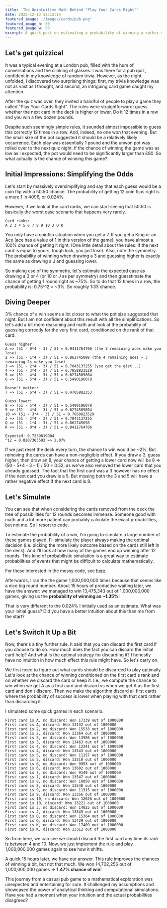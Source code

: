 ```yaml
---
title: 'The Unintuitive Math Behind "Play Your Cards Right"'
date: 2023-12-13 12:13:14
featured_image: '/images/cards/pub.png'
featured_image_h: 50
featured_image_w: 50
excerpt: A quick post on estimating a probability of winning a rather simple card game.
---
```



## Let's get quizzical
It was a typical evening at a London pub, filled with the hum of conversations and the clinking of glasses. I was there for a pub quiz, confident in my knowledge of random trivia. However, as the night unfolded, I discovered two surprising things: first, my trivia knowledge was not as vast as I thought, and second, an intriguing card game caught my attention.

After the quiz was over, they invited a handful of people to play a game they called "Play Your Cards Right". The rules were straightforward; guess whether the next card in the deck is higher or lower. Do it 12 times in a row and you win a few dozen pounds.

Despite such seemingly simple rules, it sounded almost impossible to guess this correctly 12 times in a row. And, indeed, no one won that evening. But the small size of the pot suggested it should be a relatively likely occurrence. Each play was essentially 1 pound and the unwon pot was rolled over to the next quiz night. If the chance of winning the game was as low as I expected, the pot would need to be significantly larger than £80. So what actually is the chance of winning this game?

## Initial Impressions: Simplifying the Odds
Let's start by massively oversimplifying and say that each guess would be a coin flip with a 50:50 chance. The probability of getting 12 coin flips right is a mere 1 in 4096, or 0.024%.

However, if we look at the card ranks, we can start seeing that 50:50 is basically the worst case scenario that happens very rarely.

    Card ranks:
    A 2 3 4 5 6 7 8 9 10 J Q K

You only have a coinflip situation when you get a 7. If you get a King or an Ace (ace has a value of 1 in this version of the game), you have almost a 100% chance of getting it right. (One little detail about the rules: If the next card is equal to yours, tough luck, you just lose). Also, note the symmetry. The probability of winning when drawing a 3 and guessing higher is exactly the same as drawing a J and guessing lower.

So making use of the symmetry, let's estimate the expected case as drawing a 3 or 4 (or 10 or J as per symmetry) and then guesstimate the chance of getting 1 round right as ~75%. So to do that 12 times in a row, the probability is: 0.75^12 = ~3%. So roughly 1:33 chance.

## Diving Deeper
3% chance of a win seems a lot closer to what the pot size suggested that night. But I am not confident about this result with all the simplifications. So let's add a bit more reasoning and math and look at the probability of guessing correctly for the very first card, conditioned on the rank of that card.

    Guess higher:
    A => (51 - 0*4 - 3) / 51 = 0.9411764706 (the 3 remaining aces make you lose)
    2 => (51 - 1*4 - 3) / 51 = 0.862745098 (the 4 remaining aces + 3 remaining 2s make you lose)
    3 => (51 - 2*4 - 3) / 51 = 0.7843137255 (you get the gist...)
    4 => (51 - 3*4 - 3) / 51 = 0.7058823529
    5 => (51 - 4*4 - 3) / 51 = 0.6274509804
    6 => (51 - 5*4 - 3) / 51 = 0.5490196078

    Doesn't matter:
    7 => (51 - 6*4 - 3) / 51 = 0.4705882353

    Guess lower:
    8 => (51 - 5*4 - 3) / 51 = 0.5490196078
    9 => (51 - 4*4 - 3) / 51 = 0.6274509804
    10 => (51 - 3*4 - 3) / 51 = 0.7058823529
    J => (51 - 2*4 - 3) / 51 = 0.7843137255
    Q => (51 - 1*4 - 3) / 51 = 0.862745098
    K => (51 - 0*4 - 3) / 51 = 0.9411764706

    Expected: 0.7239819004
    ^12 = 0.0207363592 => 2.07%

If we just reset the deck every turn, the chance to win would be ~2%. But removing the cards can have a non-negligible effect. If you draw a 3, guess higher, then draw an 8, your chance of getting a lower card now will be 8 => (50 - 5*4 - 3 - 1) / 50 = 0.52, as we've also removed the lower card that you already guessed. The fact that the first card was a 3 however has no effect if the next card you draw is a 5. But missing both the 3 and 5 will have a rather negative effect if the next card is 8.

## Let's Simulate
You can see that when considering the cards removed from the deck the tree of possibilities for 12 rounds becomes immense. Someone good with math and a lot more patient can probably calculate the exact probabilities, but not me. So I resort to code.

To estimate the probability of a win, I'm going to simulate a large number of these games played. I'll simulate the player always making the optimal decision (i.e. picking the more likely outcome based on the cards still left in the deck). And I'll look at how many of the games end up winning after 12 rounds. This kind of probabilistic simulation is a great way to estimate probabilities of events that might be difficult to calculate mathematically.

For those interested in the messy code, see [here](https://github.com/laky/play-your-cards-right/blob/main/simulate.py).

Afterwards, I ran the the game 1,000,000,000 times because that seems like a nice big round number. About 15 hours of productive waiting later, we have the answer: we managed to win 13,475,343 out of 1,000,000,000 games, giving us the **probability of winning as ~1.35%**!

That is very different to the 0.024% I initially used as an estimate. What was your initial guess? Did you have a better intuition about this than me from the start?

## Let's Switch It Up a Bit
Now, there's a tiny further rule. It said that you can discard the first card if you choose to do so. How much does the fact you can discard the initial card help? And what is the optimal strategy for discarding it? I honestly have no intuition in how much effect this rule might have. So let's carry on.

We first need to figure out what cards should be discarded to play optimally. Let's look at the chance of winning conditioned on the first card's rank and on whether we discard the card or keep it. I.e., we compute the chance to win when we get A as a first card and discard vs when we get A as the first card and don't discard. Then we make the algorithm discard all first cards where the probability of success is lower when playing with that card rather than discarding it.

I simulated some quick games in each scenario.

    First card is A, no discard: Won 17339 out of 1000000
    First card is A, discard: Won 13132 out of 1000000
    First card is 2, no discard: Won 15533 out of 1000000
    First card is 2, discard: Won 13364 out of 1000000
    First card is 3, no discard: Won 13986 out of 1000000
    First card is 3, discard: Won 13463 out of 1000000
    First card is 4, no discard: Won 12341 out of 1000000
    First card is 4, discard: Won 13543 out of 1000000
    First card is 5, no discard: Won 11157 out of 1000000
    First card is 5, discard: Won 13510 out of 1000000
    First card is 6, no discard: Won 9993 out of 1000000
    First card is 6, discard: Won 13602 out of 1000000
    First card is 7, no discard: Won 9149 out of 1000000
    First card is 7, discard: Won 13547 out of 1000000
    First card is 8, no discard: Won 10050 out of 1000000
    First card is 8, discard: Won 13548 out of 1000000
    First card is 9, no discard: Won 11315 out of 1000000
    First card is 9, discard: Won 13356 out of 1000000
    First card is 10, no discard: Won 12626 out of 1000000
    First card is 10, discard: Won 13221 out of 1000000
    First card is J, no discard: Won 14025 out of 1000000
    First card is J, discard: Won 13349 out of 1000000
    First card is Q, no discard: Won 15364 out of 1000000
    First card is Q, discard: Won 13429 out of 1000000
    First card is K, no discard: Won 17409 out of 1000000
    First card is K, discard: Won 13312 out of 1000000

So from here, we can see we should discard the first card any time its rank is between 4 and 10. Now, we just implement the rule and play 1,000,000,000 games again to see how it shifts.

A quick 15 hours later, we have our answer. This rule improves the chances of winning a bit, but not that much. We won 14,702,256 out of 1,000,000,000 games => **1.47% chance of win**!

This journey from a casual pub game to a mathematical exploration was unexpected and entertaining for sure. It challenged my assumptions and showcased the power of analytical thinking and computational simulations. Have you had a moment when your intuition and the actual probabilities disagreed?

